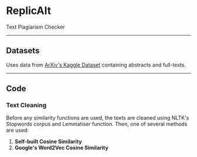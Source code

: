 # ReplicAIt
Text Plagiarism Checker

---

## Datasets
Uses data from [ArXiv's Kaggle Dataset](https://www.kaggle.com/datasets/Cornell-University/arxiv) containing abstracts and full-texts.

---

## Code

### Text Cleaning
Before any similarity functions are used, the texts are cleaned using NLTK's Stopwords corpus and Lemmatiser function.
Then, one of several methods are used:
1. **Self-built Cosine Similarity**
2. **Google's Word2Vec Cosine Similarity**
